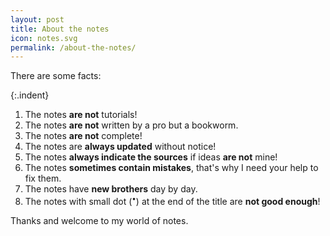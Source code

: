```yaml
---
layout: post
title: About the notes
icon: notes.svg
permalink: /about-the-notes/
---
```


There are some facts:

{:.indent}
1. The notes **are not** tutorials!
2. The notes **are not** written by a pro but a bookworm.
3. The notes **are not** complete!
4. The notes are **always updated** without notice!
5. The notes **always indicate the sources** if ideas **are not** mine!
6. The notes **sometimes contain mistakes**, that's why I need your help to fix them.
7. The notes have **new brothers** day by day.
8. The notes with small dot (<sup>•</sup>) at the end of the title are **not good enough**!

Thanks and welcome to my world of notes.